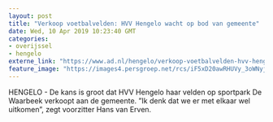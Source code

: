 ```yaml
---
layout: post
title: "Verkoop voetbalvelden: HVV Hengelo wacht op bod van gemeente"
date: Wed, 10 Apr 2019 10:23:40 GMT
categories: 
- overijssel 
- hengelo 
externe_link: "https://www.ad.nl/hengelo/verkoop-voetbalvelden-hvv-hengelo-wacht-op-bod-van-gemeente~a77609a7/"
feature_image: "https://images4.persgroep.net/rcs/iF5xD20awRHUVy_3oWNyjfIlIXM/diocontent/122445833/_fitwidth/400/?appId=21791a8992982cd8da851550a453bd7f&quality=0.7"
---
```


HENGELO - De kans is groot dat HVV Hengelo haar velden op sportpark De Waarbeek verkoopt aan de gemeente. ”Ik denk dat we er met elkaar wel uitkomen”, zegt voorzitter Hans van Erven.
